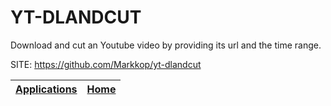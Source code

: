 # YT-DLANDCUT

 Download and cut an Youtube video by providing its url and the time range.

 SITE: https://github.com/Markkop/yt-dlandcut

 | [Applications](https://portable-linux-apps.github.io/apps.html) | [Home](https://portable-linux-apps.github.io)
 | --- | --- |
